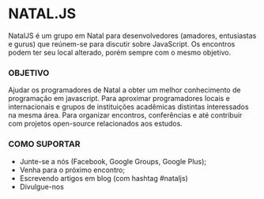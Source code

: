 # NATAL.JS

NatalJS é um grupo em Natal para desenvolvedores (amadores, entusiastas e gurus) que reúnem-se para discutir sobre JavaScript. Os encontros podem ter seu local alterado, porém sempre com o mesmo objetivo.

### OBJETIVO

Ajudar os programadores de Natal a obter um melhor conhecimento de programação em javascript.
Para aproximar programadores locais e internacionais e grupos de instituições acadêmicas distintas interessados na mesma área.
Para organizar encontros, conferências e até contribuir com projetos open-source relacionados aos estudos.

### COMO SUPORTAR

* Junte-se a nós (Facebook, Google Groups, Google Plus);
* Venha para o próximo encontro;
* Escrevendo artigos em blog (com hashtag #nataljs)
* Divulgue-nos
